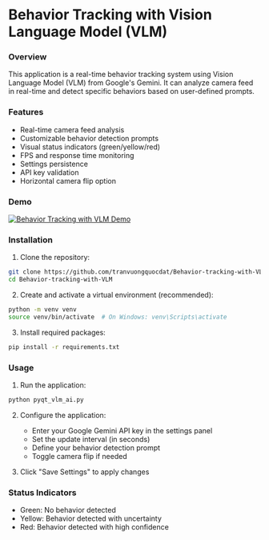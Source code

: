 # Behavior Tracking with Vision Language Model (VLM)

### Overview
This application is a real-time behavior tracking system using Vision Language Model (VLM) from Google's Gemini. It can analyze camera feed in real-time and detect specific behaviors based on user-defined prompts.

### Features
- Real-time camera feed analysis
- Customizable behavior detection prompts
- Visual status indicators (green/yellow/red)
- FPS and response time monitoring
- Settings persistence
- API key validation
- Horizontal camera flip option

### Demo
[![Behavior Tracking with VLM Demo](https://img.youtube.com/vi/hiehE-ck78U/0.jpg)](https://www.youtube.com/shorts/hiehE-ck78U)

### Installation

1. Clone the repository:
```bash
git clone https://github.com/tranvuongquocdat/Behavior-tracking-with-VLM.git
cd Behavior-tracking-with-VLM
```

2. Create and activate a virtual environment (recommended):
```bash
python -m venv venv
source venv/bin/activate  # On Windows: venv\Scripts\activate
```

3. Install required packages:
```bash
pip install -r requirements.txt
```

### Usage

1. Run the application:
```bash
python pyqt_vlm_ai.py
```

2. Configure the application:
   - Enter your Google Gemini API key in the settings panel
   - Set the update interval (in seconds)
   - Define your behavior detection prompt
   - Toggle camera flip if needed

3. Click "Save Settings" to apply changes

### Status Indicators
- Green: No behavior detected
- Yellow: Behavior detected with uncertainty
- Red: Behavior detected with high confidence